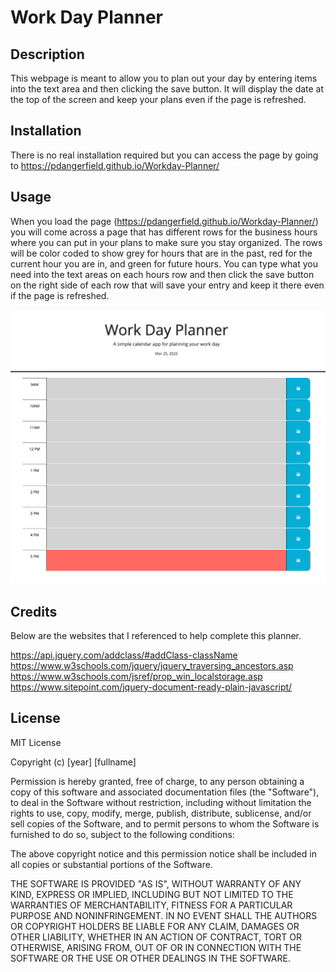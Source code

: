 # Work Day Planner


## Description

This webpage is meant to allow you to plan out your day by entering items into the text area and then clicking the save button. It will display the date at the top of the screen and keep your plans even if the page is refreshed.

## Installation

There is no real installation required but you can access the page by going to https://pdangerfield.github.io/Workday-Planner/

## Usage

When you load the page (https://pdangerfield.github.io/Workday-Planner/) you will come across a page that has different rows for the business hours where you can put in your plans to make sure you stay organized. The rows will be color coded to show grey for hours that are in the past, red for the current hour you are in, and green for future hours. You can type what you need into the text areas on each hours row and then click the save button on the right side of each row that will save your entry and keep it there even if the page is refreshed.

<img src="assets/Screenshot 2023-03-25 at 5.15.14 PM.png" alt="day planner with rows for the hours of 9am-5pm">


## Credits

Below are the websites that I referenced to help complete this planner.

https://api.jquery.com/addclass/#addClass-className
https://www.w3schools.com/jquery/jquery_traversing_ancestors.asp
https://www.w3schools.com/jsref/prop_win_localstorage.asp
https://www.sitepoint.com/jquery-document-ready-plain-javascript/


## License

MIT License

Copyright (c) [year] [fullname]

Permission is hereby granted, free of charge, to any person obtaining a copy
of this software and associated documentation files (the "Software"), to deal
in the Software without restriction, including without limitation the rights
to use, copy, modify, merge, publish, distribute, sublicense, and/or sell
copies of the Software, and to permit persons to whom the Software is
furnished to do so, subject to the following conditions:

The above copyright notice and this permission notice shall be included in all
copies or substantial portions of the Software.

THE SOFTWARE IS PROVIDED "AS IS", WITHOUT WARRANTY OF ANY KIND, EXPRESS OR
IMPLIED, INCLUDING BUT NOT LIMITED TO THE WARRANTIES OF MERCHANTABILITY,
FITNESS FOR A PARTICULAR PURPOSE AND NONINFRINGEMENT. IN NO EVENT SHALL THE
AUTHORS OR COPYRIGHT HOLDERS BE LIABLE FOR ANY CLAIM, DAMAGES OR OTHER
LIABILITY, WHETHER IN AN ACTION OF CONTRACT, TORT OR OTHERWISE, ARISING FROM,
OUT OF OR IN CONNECTION WITH THE SOFTWARE OR THE USE OR OTHER DEALINGS IN THE
SOFTWARE.